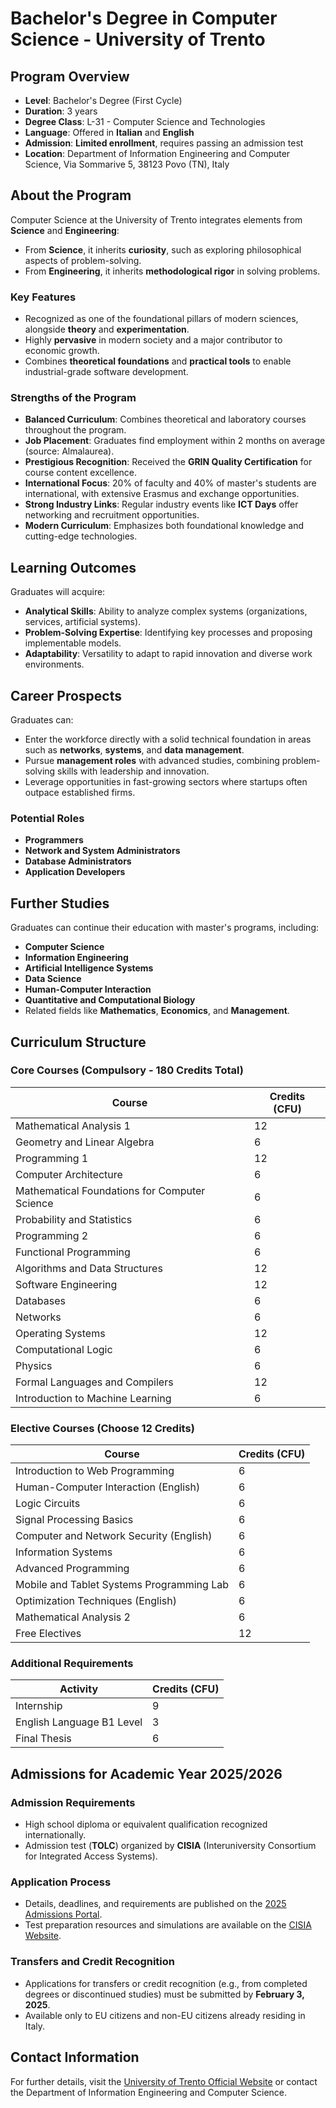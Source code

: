 # Bachelor's Degree in Computer Science - University of Trento

## Program Overview

- **Level**: Bachelor's Degree (First Cycle)
- **Duration**: 3 years
- **Degree Class**: L-31 - Computer Science and Technologies
- **Language**: Offered in **Italian** and **English**
- **Admission**: **Limited enrollment**, requires passing an admission test
- **Location**: Department of Information Engineering and Computer Science, Via Sommarive 5, 38123 Povo (TN), Italy

## About the Program

Computer Science at the University of Trento integrates elements from **Science** and **Engineering**:
- From **Science**, it inherits **curiosity**, such as exploring philosophical aspects of problem-solving.
- From **Engineering**, it inherits **methodological rigor** in solving problems.

### Key Features
- Recognized as one of the foundational pillars of modern sciences, alongside **theory** and **experimentation**.
- Highly **pervasive** in modern society and a major contributor to economic growth.
- Combines **theoretical foundations** and **practical tools** to enable industrial-grade software development.

### Strengths of the Program
- **Balanced Curriculum**: Combines theoretical and laboratory courses throughout the program.
- **Job Placement**: Graduates find employment within 2 months on average (source: Almalaurea).
- **Prestigious Recognition**: Received the **GRIN Quality Certification** for course content excellence.
- **International Focus**: 20% of faculty and 40% of master's students are international, with extensive Erasmus and exchange opportunities.
- **Strong Industry Links**: Regular industry events like **ICT Days** offer networking and recruitment opportunities.
- **Modern Curriculum**: Emphasizes both foundational knowledge and cutting-edge technologies.

## Learning Outcomes

Graduates will acquire:
- **Analytical Skills**: Ability to analyze complex systems (organizations, services, artificial systems).
- **Problem-Solving Expertise**: Identifying key processes and proposing implementable models.
- **Adaptability**: Versatility to adapt to rapid innovation and diverse work environments.

## Career Prospects

Graduates can:
- Enter the workforce directly with a solid technical foundation in areas such as **networks**, **systems**, and **data management**.
- Pursue **management roles** with advanced studies, combining problem-solving skills with leadership and innovation.
- Leverage opportunities in fast-growing sectors where startups often outpace established firms.

### Potential Roles
- **Programmers**
- **Network and System Administrators**
- **Database Administrators**
- **Application Developers**

## Further Studies

Graduates can continue their education with master's programs, including:
- **Computer Science**
- **Information Engineering**
- **Artificial Intelligence Systems**
- **Data Science**
- **Human-Computer Interaction**
- **Quantitative and Computational Biology**
- Related fields like **Mathematics**, **Economics**, and **Management**.

## Curriculum Structure

### Core Courses (Compulsory - 180 Credits Total)
| Course | Credits (CFU) |
| --- | --- |
| Mathematical Analysis 1 | 12 |
| Geometry and Linear Algebra | 6 |
| Programming 1 | 12 |
| Computer Architecture | 6 |
| Mathematical Foundations for Computer Science | 6 |
| Probability and Statistics | 6 |
| Programming 2 | 6 |
| Functional Programming | 6 |
| Algorithms and Data Structures | 12 |
| Software Engineering | 12 |
| Databases | 6 |
| Networks | 6 |
| Operating Systems | 12 |
| Computational Logic | 6 |
| Physics | 6 |
| Formal Languages and Compilers | 12 |
| Introduction to Machine Learning | 6 |

### Elective Courses (Choose 12 Credits)
| Course | Credits (CFU) |
| --- | --- |
| Introduction to Web Programming | 6 |
| Human-Computer Interaction (English) | 6 |
| Logic Circuits | 6 |
| Signal Processing Basics | 6 |
| Computer and Network Security (English) | 6 |
| Information Systems | 6 |
| Advanced Programming | 6 |
| Mobile and Tablet Systems Programming Lab | 6 |
| Optimization Techniques (English) | 6 |
| Mathematical Analysis 2 | 6 |
| Free Electives | 12 |

### Additional Requirements
| Activity | Credits (CFU) |
| --- | --- |
| Internship | 9 |
| English Language B1 Level | 3 |
| Final Thesis | 6 |

## Admissions for Academic Year 2025/2026

### Admission Requirements
- High school diploma or equivalent qualification recognized internationally.
- Admission test (**TOLC**) organized by **CISIA** (Interuniversity Consortium for Integrated Access Systems).

### Application Process
- Details, deadlines, and requirements are published on the [2025 Admissions Portal](https://www.unitn.it/ammissioni-2025).
- Test preparation resources and simulations are available on the [CISIA Website](https://www.cisiaonline.it/area-tematica-tolc-cisia/tolc-esercitazioni-e-simulazioni/).

### Transfers and Credit Recognition
- Applications for transfers or credit recognition (e.g., from completed degrees or discontinued studies) must be submitted by **February 3, 2025**.
- Available only to EU citizens and non-EU citizens already residing in Italy.

## Contact Information
For further details, visit the [University of Trento Official Website](https://www.unitn.it) or contact the Department of Information Engineering and Computer Science.
